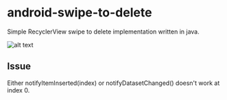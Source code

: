# android-swipe-to-delete

Simple RecyclerView swipe to delete implementation written in java.

![alt text](https://raw.githubusercontent.com/kitek/android-rv-swipe-delete/master/doc/demo.gif?v=2)


## Issue
  Either notifyItemInserted(index) or notifyDatasetChanged() doesn't work at index 0.
  
